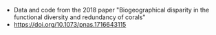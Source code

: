 - Data and code from the 2018 paper "Biogeographical disparity in the functional diversity and redundancy of corals"
- https://doi.org/10.1073/pnas.1716643115 

